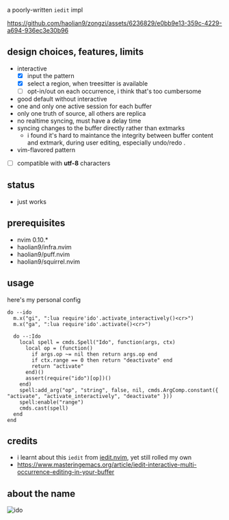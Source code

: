 a poorly-written `iedit` impl

https://github.com/haolian9/zongzi/assets/6236829/e0bb9e13-359c-4229-a694-936ec3e30b96


## design choices, features, limits
* interactive
  * [x] input the pattern
  * [x] select a region, when treesitter is available
  * [ ] opt-in/out on each occurrence, i think that's too cumbersome
* good default without interactive
* one and only one active session for each buffer
* only one truth of source, all others are replica
* no realtime syncing, must have a delay time
* syncing changes to the buffer directly rather than extmarks
  * i found it's hard to maintance the integrity between buffer content and extmark, during
    user editing, especially undo/redo .
* vim-flavored pattern
* [ ] compatible with **utf-8** characters

## status
* just works

## prerequisites
* nvim 0.10.*
* haolian9/infra.nvim
* haolian9/puff.nvim
* haolian9/squirrel.nvim

## usage
here's my personal config
```
do --ido
  m.x("gi", ":lua require'ido'.activate_interactively()<cr>")
  m.x("ga", ":lua require'ido'.activate()<cr>")

  do --:Ido
    local spell = cmds.Spell("Ido", function(args, ctx)
      local op = (function()
        if args.op ~= nil then return args.op end
        if ctx.range == 0 then return "deactivate" end
        return "activate"
      end)()
      assert(require("ido")[op])()
    end)
    spell:add_arg("op", "string", false, nil, cmds.ArgComp.constant({ "activate", "activate_interactively", "deactivate" }))
    spell:enable("range")
    cmds.cast(spell)
  end
end
```

## credits
* i learnt about this `iedit` from [iedit.nvim](https://github.com/altermo/iedit.nvim), yet still rolled my own
* https://www.masteringemacs.org/article/iedit-interactive-multi-occurrence-editing-in-your-buffer

## about the name

![ido](https://github.com/haolian9/zongzi/assets/6236829/823975ca-9300-4f50-9d2c-94a048e1539e)
